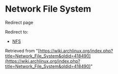 # Network File System

Redirect page

Redirect to:

*   [NFS](/index.php?title=NFS&redirect=no "NFS")

Retrieved from "[https://wiki.archlinux.org/index.php?title=Network_File_System&oldid=418490](https://wiki.archlinux.org/index.php?title=Network_File_System&oldid=418490)"